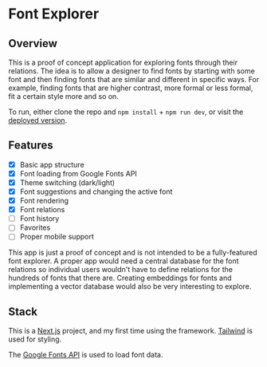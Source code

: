 # Font Explorer
## Overview

This is a proof of concept application for exploring fonts through their relations. The idea is to allow a designer to find fonts by starting with some font and then finding fonts that are similar and different in specific ways. For example, finding fonts that are higher contrast, more formal or less formal, fit a certain style more and so on. 

To run, either clone the repo and `npm install` + `npm run dev`, or visit the [deployed version](https://fontexplorer.vercel.app/).

## Features

* [x] Basic app structure
* [x] Font loading from Google Fonts API
* [x] Theme switching (dark/light)
* [x] Font suggestions and changing the active font
* [x] Font rendering
* [x] Font relations
* [ ] Font history
* [ ] Favorites
* [ ] Proper mobile support

This app is just a proof of concept and is not intended to be a fully-featured font explorer. A proper app would need a central database for the font relations so individual users wouldn't have to define relations for the hundreds of fonts that there are. Creating embeddings for fonts and implementing a vector database would also be very interesting to explore. 



## Stack

This is a [Next.js](https://nextjs.org) project, and my first time using the framework. [Tailwind](https://tailwindcss.com/) is used for styling.

The [Google Fonts API](https://developers.google.com/fonts/docs/developer_api) is used to load font data.